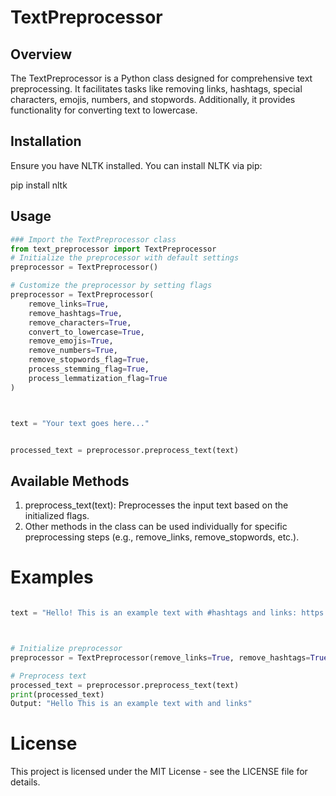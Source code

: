 # TextPreprocessor

## Overview
The TextPreprocessor is a Python class designed for comprehensive text preprocessing. It facilitates tasks like removing links, hashtags, special characters, emojis, numbers, and stopwords. Additionally, it provides functionality for converting text to lowercase.

## Installation
Ensure you have NLTK installed. You can install NLTK via pip:

pip install nltk




## Usage
```python
### Import the TextPreprocessor class
from text_preprocessor import TextPreprocessor
# Initialize the preprocessor with default settings
preprocessor = TextPreprocessor()

# Customize the preprocessor by setting flags
preprocessor = TextPreprocessor(
    remove_links=True,
    remove_hashtags=True,
    remove_characters=True,
    convert_to_lowercase=True,
    remove_emojis=True,
    remove_numbers=True,
    remove_stopwords_flag=True,
    process_stemming_flag=True,
    process_lemmatization_flag=True
)



text = "Your text goes here..."


processed_text = preprocessor.preprocess_text(text)

```
## Available Methods
1. preprocess_text(text): Preprocesses the input text based on the initialized flags.
2. Other methods in the class can be used individually for specific preprocessing steps (e.g., remove_links, remove_stopwords, etc.).
# Examples
```python

text = "Hello! This is an example text with #hashtags and links: https://example.com"



# Initialize preprocessor
preprocessor = TextPreprocessor(remove_links=True, remove_hashtags=True)

# Preprocess text
processed_text = preprocessor.preprocess_text(text)
print(processed_text)
Output: "Hello This is an example text with and links"

```

# License

This project is licensed under the MIT License - see the LICENSE file for details.



